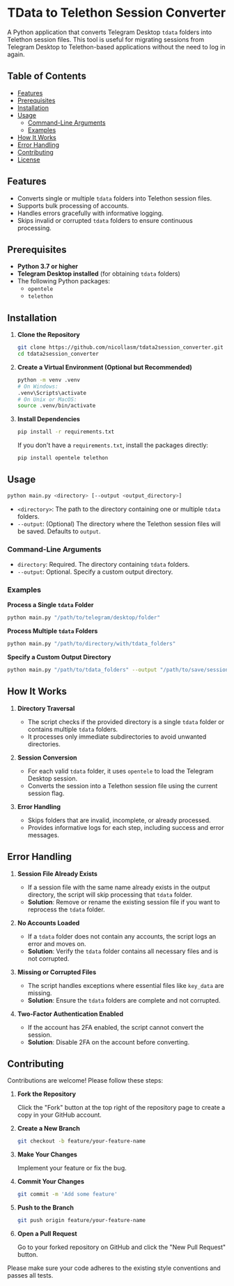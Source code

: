 
# TData to Telethon Session Converter

A Python application that converts Telegram Desktop `tdata` folders into Telethon session files. This tool is useful for migrating sessions from Telegram Desktop to Telethon-based applications without the need to log in again.

## Table of Contents

- [Features](#features)
- [Prerequisites](#prerequisites)
- [Installation](#installation)
- [Usage](#usage)
  - [Command-Line Arguments](#command-line-arguments)
  - [Examples](#examples)
- [How It Works](#how-it-works)
- [Error Handling](#error-handling)
- [Contributing](#contributing)
- [License](#license)

## Features

- Converts single or multiple `tdata` folders into Telethon session files.
- Supports bulk processing of accounts.
- Handles errors gracefully with informative logging.
- Skips invalid or corrupted `tdata` folders to ensure continuous processing.

## Prerequisites

- **Python 3.7 or higher**
- **Telegram Desktop installed** (for obtaining `tdata` folders)
- The following Python packages:
  - `opentele`
  - `telethon`

## Installation

1. **Clone the Repository**

   ```bash
   git clone https://github.com/nicollasm/tdata2session_converter.git
   cd tdata2session_converter
   ```

2. **Create a Virtual Environment (Optional but Recommended)**

   ```bash
   python -m venv .venv
   # On Windows:
   .venv\Scripts\activate
   # On Unix or MacOS:
   source .venv/bin/activate
   ```

3. **Install Dependencies**

   ```bash
   pip install -r requirements.txt
   ```

   If you don't have a `requirements.txt`, install the packages directly:

   ```bash
   pip install opentele telethon
   ```

## Usage

```bash
python main.py <directory> [--output <output_directory>]
```

- `<directory>`: The path to the directory containing one or multiple `tdata` folders.
- `--output`: (Optional) The directory where the Telethon session files will be saved. Defaults to `output`.

### Command-Line Arguments

- `directory`: Required. The directory containing `tdata` folders.
- `--output`: Optional. Specify a custom output directory.

### Examples

**Process a Single `tdata` Folder**

```bash
python main.py "/path/to/telegram/desktop/folder"
```

**Process Multiple `tdata` Folders**

```bash
python main.py "/path/to/directory/with/tdata_folders"
```

**Specify a Custom Output Directory**

```bash
python main.py "/path/to/tdata_folders" --output "/path/to/save/sessions"
```

## How It Works

1. **Directory Traversal**
   - The script checks if the provided directory is a single `tdata` folder or contains multiple `tdata` folders.
   - It processes only immediate subdirectories to avoid unwanted directories.

2. **Session Conversion**
   - For each valid `tdata` folder, it uses `opentele` to load the Telegram Desktop session.
   - Converts the session into a Telethon session file using the current session flag.

3. **Error Handling**
   - Skips folders that are invalid, incomplete, or already processed.
   - Provides informative logs for each step, including success and error messages.

## Error Handling

1. **Session File Already Exists**
   - If a session file with the same name already exists in the output directory, the script will skip processing that `tdata` folder.
   - **Solution**: Remove or rename the existing session file if you want to reprocess the `tdata` folder.

2. **No Accounts Loaded**
   - If a `tdata` folder does not contain any accounts, the script logs an error and moves on.
   - **Solution**: Verify the `tdata` folder contains all necessary files and is not corrupted.

3. **Missing or Corrupted Files**
   - The script handles exceptions where essential files like `key_data` are missing.
   - **Solution**: Ensure the `tdata` folders are complete and not corrupted.

4. **Two-Factor Authentication Enabled**
   - If the account has 2FA enabled, the script cannot convert the session.
   - **Solution**: Disable 2FA on the account before converting.

## Contributing

Contributions are welcome! Please follow these steps:

1. **Fork the Repository**

   Click the "Fork" button at the top right of the repository page to create a copy in your GitHub account.

2. **Create a New Branch**

   ```bash
   git checkout -b feature/your-feature-name
   ```

3. **Make Your Changes**

   Implement your feature or fix the bug.

4. **Commit Your Changes**

   ```bash
   git commit -m 'Add some feature'
   ```

5. **Push to the Branch**

   ```bash
   git push origin feature/your-feature-name
   ```

6. **Open a Pull Request**

   Go to your forked repository on GitHub and click the "New Pull Request" button.

Please make sure your code adheres to the existing style conventions and passes all tests.
